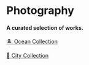 # Photography 
#### A curated selection of works.


[🏝 Ocean Collection](ocean.md)

[🌃 City Collection](city.md)


